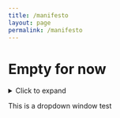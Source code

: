 ```yaml
---
title: /manifesto
layout: page
permalink: /manifesto
---
```


# Empty for now

<details>
  <summary>Click to expand</summary>
  <p>This is the content of the dropdown window.</p>
  <ul>
    <li>Item 1</li>
    <li>Item 2</li>
    <li>Item 3</li>
  </ul>
</details>

This is a dropdown window test